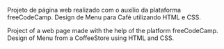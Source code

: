 Projeto de página web realizado com o auxílio da plataforma freeCodeCamp.
Design de Menu para Café utilizando HTML e CSS.


Project of a web page made with the help of the platform freeCodeCamp.
Design of Menu from a CoffeeStore using HTML and CSS. 
